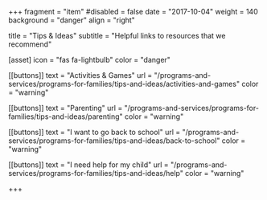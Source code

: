 +++
fragment = "item"
#disabled = false
date = "2017-10-04"
weight = 140
background = "danger"
align = "right"

title = "Tips & Ideas"
subtitle = "Helpful links to resources that we recommend"

[asset]
  icon = "fas fa-lightbulb"
  color = "danger"
  
[[buttons]]
  text = "Activities & Games"
  url = "/programs-and-services/programs-for-families/tips-and-ideas/activities-and-games"
  color = "warning"
  
[[buttons]]
  text = "Parenting"
  url = "/programs-and-services/programs-for-families/tips-and-ideas/parenting"
  color = "warning"

[[buttons]]
  text = "I want to go back to school"
  url = "/programs-and-services/programs-for-families/tips-and-ideas/back-to-school"
  color = "warning"

[[buttons]]
  text = "I need help for my child"
  url = "/programs-and-services/programs-for-families/tips-and-ideas/help"
  color = "warning"

+++

